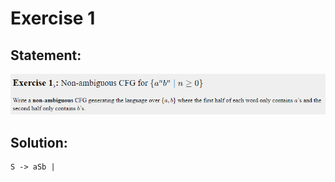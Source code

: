 # Exercise 1

## Statement:
![Statement](https://github.com/AdriCri22/Teoria-Computacion-TC-FIB/blob/main/CFG/01/Statement_1.png)

## Solution:
    S -> aSb |
